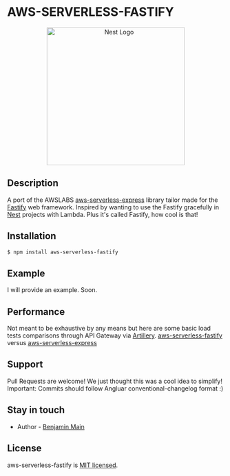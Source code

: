 # AWS-SERVERLESS-FASTIFY

<p align="center">
  <a href="https://docs.aws.amazon.com/lambda/latest/dg/with-on-demand-https.html" target="blank"><img src="https://encrypted-tbn0.gstatic.com/images?q=tbn:ANd9GcR_J7FdTrTevEYb1SKKWlcxc3xKVXR6x7oBG7jHh0e8P5Ev_IN-Aw" width="320" alt="Nest Logo" /></a>
</p>

## Description

A port of the AWSLABS [aws-serverless-express](https://github.com/awslabs/aws-serverless-express) library tailor made for the
[Fastify](https://www.fastify.io/) web framework. Inspired by wanting to use the Fastify gracefully in [Nest](https://docs.nestjs.com/) projects with Lambda. Plus it's called Fastify, how cool is that!

## Installation

```bash
$ npm install aws-serverless-fastify
```

## Example

I will provide an example. Soon.

## Performance

Not meant to be exhaustive by any means but here are some basic load tests comparisons through API Gateway via [Artillery](https://artillery.io/). [aws-serverless-fastify](https://benMain.github.io/aws-serverless-fastify/performance/aws-serverless-fastify-results.html) versus [aws-serverless-express](https://benMain.github.io/aws-serverless-fastify/performance/aws-serverless-express-results.html)

## Support

Pull Requests are welcome! We just thought this was a cool idea to simplify!
Important: Commits should follow Angluar conventional-changelog format :)

## Stay in touch

- Author - [Benjamin Main](mailto:bmain@lumeris.com)

## License

aws-serverless-fastify is [MIT licensed](LICENSE).
